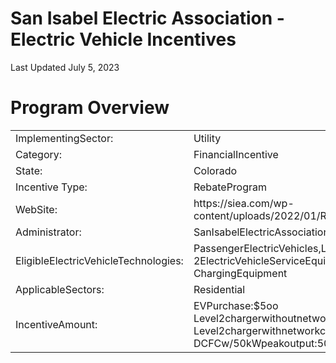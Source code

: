 # San Isabel Electric Association - Electric Vehicle Incentives  

Last Updated July 5, 2023  

# Program Overview  

<html><body><table><tr><td>ImplementingSector:</td><td>Utility</td></tr><tr><td>Category:</td><td>FinancialIncentive</td></tr><tr><td>State:</td><td>Colorado</td></tr><tr><td>Incentive Type:</td><td>RebateProgram</td></tr><tr><td>WebSite:</td><td>https://siea.com/wp-content/uploads/2022/01/RebatesUpdated_202311_25.pdf</td></tr><tr><td>Administrator:</td><td>SanIsabelElectricAssociation</td></tr><tr><td>EligibleElectricVehicleTechnologies:</td><td>PassengerElectricVehicles,Level-2ElectricVehicleServiceEquipment,DirectCurrentFast ChargingEquipment</td></tr><tr><td>ApplicableSectors:</td><td>Residential</td></tr><tr><td>IncentiveAmount:</td><td>EVPurchase:$5oo Level2chargerwithoutnetworkcapability:5o%ofcostupto$250 Level2chargerwithnetworkcapability:50%ofcostupto$1,000 DCFCw/50kWpeakoutput:50%ofcostupto$3,000</td></tr></table></body></html>  